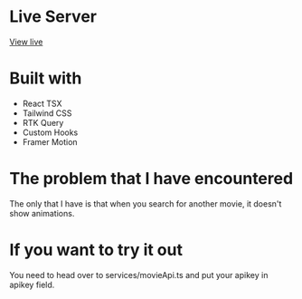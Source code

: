 # Live Server

[View live](https://movie-search-omdbapi213.netlify.app)

# Built with

- React TSX
- Tailwind CSS
- RTK Query
- Custom Hooks
- Framer Motion

# The problem that I have encountered

The only that I have is that when you search for another movie, it doesn't show animations.

# If you want to try it out

You need to head over to services/movieApi.ts and put your apikey in apikey field.
